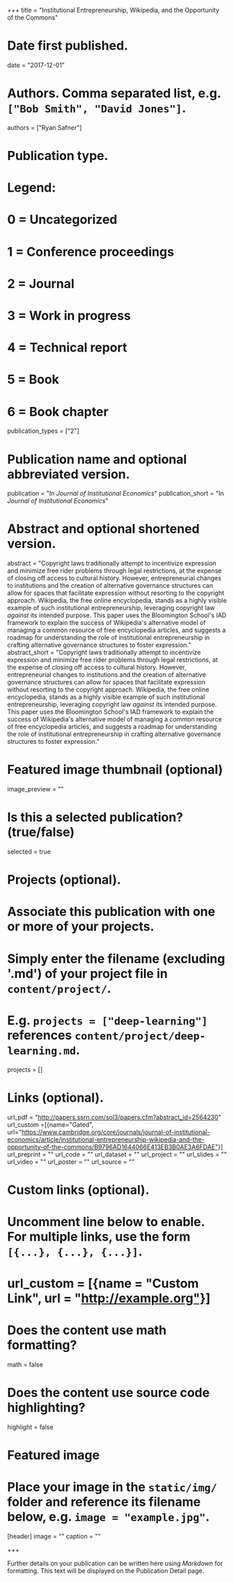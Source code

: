 +++
title = "Institutional Entrepreneurship, Wikipedia, and the Opportunity of the Commons"

# Date first published.
date = "2017-12-01"

# Authors. Comma separated list, e.g. `["Bob Smith", "David Jones"]`.
authors = ["Ryan Safner"]

# Publication type.
# Legend:
# 0 = Uncategorized
# 1 = Conference proceedings
# 2 = Journal
# 3 = Work in progress
# 4 = Technical report
# 5 = Book
# 6 = Book chapter
publication_types = ["2"]

# Publication name and optional abbreviated version.
publication = "In *Journal of Institutional Economics*"
publication_short = "In *Journal of Institutional Economics*"

# Abstract and optional shortened version.
abstract = "Copyright laws traditionally attempt to incentivize expression and minimize free rider problems through legal restrictions, at the expense of closing off access to cultural history. However, entrepreneurial changes to institutions and the creation of alternative governance structures can allow for spaces that facilitate expression without resorting to the copyright approach. Wikipedia, the free online encyclopedia, stands as a highly visible example of such institutional entrepreneurship, leveraging copyright law *against* its intended purpose. This paper uses the Bloomington School's IAD framework to explain the success of Wikipedia's alternative model of managing a common resource of free encyclopedia articles, and suggests a roadmap for understanding the role of institutional entrepreneurship in crafting alternative governance structures to foster expression."
abstract_short = "Copyright laws traditionally attempt to incentivize expression and minimize free rider problems through legal restrictions, at the expense of closing off access to cultural history. However, entrepreneurial changes to institutions and the creation of alternative governance structures can allow for spaces that facilitate expression without resorting to the copyright approach. Wikipedia, the free online encyclopedia, stands as a highly visible example of such institutional entrepreneurship, leveraging copyright law *against* its intended purpose. This paper uses the Bloomington School's IAD framework to explain the success of Wikipedia's alternative model of managing a common resource of free encyclopedia articles, and suggests a roadmap for understanding the role of institutional entrepreneurship in crafting alternative governance structures to foster expression."

# Featured image thumbnail (optional)
image_preview = ""

# Is this a selected publication? (true/false)
selected = true

# Projects (optional).
#   Associate this publication with one or more of your projects.
#   Simply enter the filename (excluding '.md') of your project file in `content/project/`.
#   E.g. `projects = ["deep-learning"]` references `content/project/deep-learning.md`.
projects = []

# Links (optional).
url_pdf = "http://papers.ssrn.com/sol3/papers.cfm?abstract_id=2564230"
url_custom =[{name="Gated", url="https://www.cambridge.org/core/journals/journal-of-institutional-economics/article/institutional-entrepreneurship-wikipedia-and-the-opportunity-of-the-commons/B9796AD1644066E413EB3B0AE3A6FDAE"}]
url_preprint = ""
url_code = ""
url_dataset = ""
url_project = ""
url_slides = ""
url_video = ""
url_poster = ""
url_source = ""

# Custom links (optional).
#   Uncomment line below to enable. For multiple links, use the form `[{...}, {...}, {...}]`.
# url_custom = [{name = "Custom Link", url = "http://example.org"}]

# Does the content use math formatting?
math = false

# Does the content use source code highlighting?
highlight = false

# Featured image
# Place your image in the `static/img/` folder and reference its filename below, e.g. `image = "example.jpg"`.
[header]
image = ""
caption = ""

+++

Further details on your publication can be written here using *Markdown* for formatting. This text will be displayed on the Publication Detail page.
